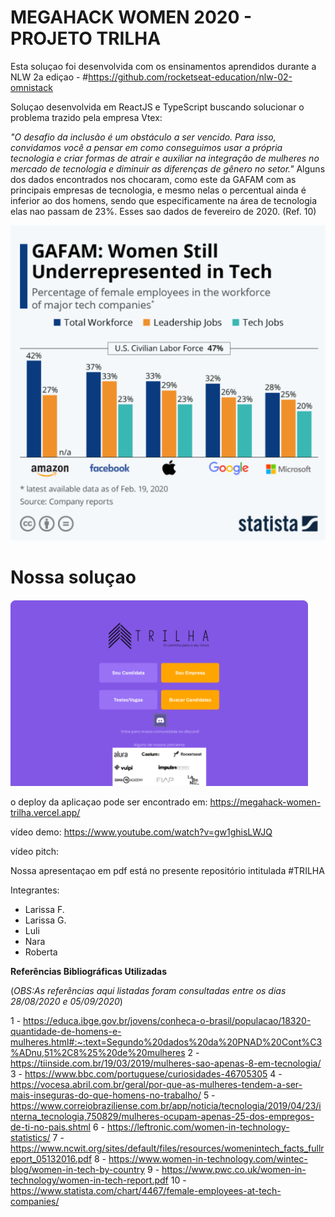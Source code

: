 # MEGAHACK WOMEN 2020 - PROJETO TRILHA

Esta soluçao foi desenvolvida com os ensinamentos aprendidos durante a NLW 2a ediçao - #https://github.com/rocketseat-education/nlw-02-omnistack

Soluçao desenvolvida em ReactJS e TypeScript buscando solucionar o problema trazido pela empresa Vtex:

*"O desafio da inclusão é um obstáculo a ser vencido. Para isso, convidamos você a pensar em como conseguimos usar a própria tecnologia e criar formas de atrair e auxiliar na integração de mulheres no mercado de tecnologia e diminuir as diferenças de gênero no setor."*
Alguns dos dados encontrados nos chocaram, como este da GAFAM com as principais empresas de tecnologia, e mesmo nelas o percentual ainda é inferior ao dos homens, sendo que especificamente na área de tecnologia elas nao passam de 23%. Esses sao dados de fevereiro de 2020. (Ref. 10)

![Alt text](https://github.com/NaraGuimma/megahack-women-trilha/blob/master/statistica%2C%20Fev%202020.png "Optional Dados Statistica de Fevereiro de 2020 - vide REf. 10")



# Nossa soluçao

![Alt text](https://github.com/NaraGuimma/megahack-women-trilha/blob/master/index.html.png "Optional Home Page")

o deploy da aplicaçao pode ser encontrado em: https://megahack-women-trilha.vercel.app/

vídeo demo: https://www.youtube.com/watch?v=gw1ghisLWJQ

vídeo pitch: 

Nossa apresentaçao em pdf está no presente repositório intitulada #TRILHA


Integrantes:

- Larissa F.
- Larissa G.
- Luli
- Nara
- Roberta


**Referências Bibliográficas Utilizadas**

(*OBS:As referências aqui listadas foram consultadas entre os dias 28/08/2020 e 05/09/2020*)

1 - https://educa.ibge.gov.br/jovens/conheca-o-brasil/populacao/18320-quantidade-de-homens-e-mulheres.html#:~:text=Segundo%20dados%20da%20PNAD%20Cont%C3%ADnu,51%2C8%25%20de%20mulheres
2 - https://tiinside.com.br/19/03/2019/mulheres-sao-apenas-8-em-tecnologia/
3 - https://www.bbc.com/portuguese/curiosidades-46705305
4 - https://vocesa.abril.com.br/geral/por-que-as-mulheres-tendem-a-ser-mais-inseguras-do-que-homens-no-trabalho/
5 - https://www.correiobraziliense.com.br/app/noticia/tecnologia/2019/04/23/interna_tecnologia,750829/mulheres-ocupam-apenas-25-dos-empregos-de-ti-no-pais.shtml
6 - https://leftronic.com/women-in-technology-statistics/
7 - https://www.ncwit.org/sites/default/files/resources/womenintech_facts_fullreport_05132016.pdf
8 - https://www.women-in-technology.com/wintec-blog/women-in-tech-by-country
9 - https://www.pwc.co.uk/women-in-technology/women-in-tech-report.pdf
10 - https://www.statista.com/chart/4467/female-employees-at-tech-companies/
